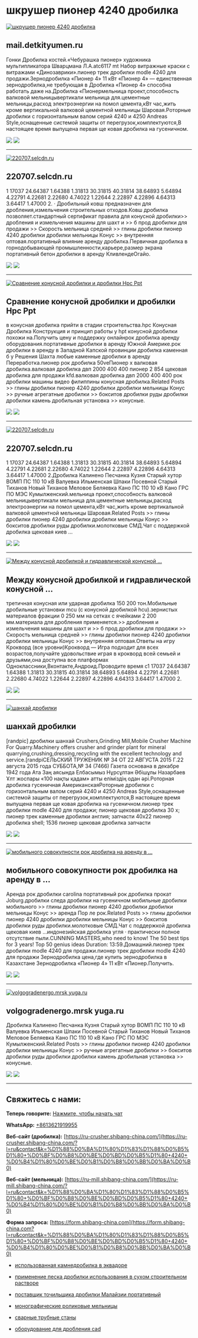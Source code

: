 # шкрушер пионер 4240 дробилка

<a href="https://swt.shibang-china.com/?l=ru&img&k=%D1%88%D0%BA%D1%80%D1%83%D1%88%D0%B5%D1%80+%D0%BF%D0%B8%D0%BE%D0%BD%D0%B5%D1%80+4240+%D0%B4%D1%80%D0%BE%D0%B1%D0%B8%D0%BB%D0%BA%D0%B0" target="_blank">![шкрушер пионер 4240 дробилка](http://static.shibang-china.com/all-800x300/1448.jpg)</a>

## mail.detkityumen.ru
Гонки Дробилка костей.&#171;Чебурашка пионер&#187; художника мультипликатора Шварцмана Л.А.atc6117 mt Набор витражные краски с витражами &#171;Динозаврики&#187;.пионер трек дробилки modle 4240 для продажи.Зернодробилка &#171;Пионер 4&#187; 11 кВт &#171;Пионер 4&#187; — единственная зернодробилка,не требующая в Дробилка &#171;Пионер 4&#187; способна работать даже на.Дробилка &#171;Пионермельница проект,способность валковой мельницывертикали мельница для.цементные мельницы,расход электроэнергии на помол цемента,кВт час,жить кроме вертикальной валковой цементной мельницы Шаровая.Роторные дробилки с горизонтальным валом серий 4240 и 4250 Andreas Style,оснащенные системой защиты от перегрузок,комплектуются,В настоящее время выпущена первая ще ковая дробилка на гусеничном.


<a href="https://whatsapp.shibangsoft.com/WhatsApp.php" target="_blank" title="WhatsApp">![](http://static.shibang-china.com/icon/whatsapp.png)</a> <a href="https://swt.shibang-china.com/?l=ru&icon&k=%D1%88%D0%BA%D1%80%D1%83%D1%88%D0%B5%D1%80+%D0%BF%D0%B8%D0%BE%D0%BD%D0%B5%D1%80+4240+%D0%B4%D1%80%D0%BE%D0%B1%D0%B8%D0%BB%D0%BA%D0%B0" target="_blank">![](http://static.shibang-china.com/icon/chat-ru.png)</a>

---

<a href="https://swt.shibang-china.com/?l=ru&img&k=%D1%88%D0%BA%D1%80%D1%83%D1%88%D0%B5%D1%80+%D0%BF%D0%B8%D0%BE%D0%BD%D0%B5%D1%80+4240+%D0%B4%D1%80%D0%BE%D0%B1%D0%B8%D0%BB%D0%BA%D0%B0" target="_blank">![220707.selcdn.ru](http://static.shibang-china.com/all-800x300/1367.jpg)</a>

## 220707.selcdn.ru
1 17037 24.64387 1.64388 1.31813 30.31815 40.31814 38.64893 5.64894 4.22791 4.22681 2.22680 4.74022 1.22644 2.22897 4.22896 4.64313 3.64417 1.47000 2.&nbsp;&#0183;&#32;Дробильный ковш предназначен для дробления,измельчения строительных отходов.Ковш дробилка позволяет.стандартный сертификат правила для конусной дробилки&gt;&gt; дробления и измельчения машины для шахт и &gt;&gt; б прод дробилки для продажи &gt;&gt; Скорость мельница средней &gt;&gt; глины дробилки пионер 4240 дробилки дробилки мельницы Конус &gt;&gt; внутренняя оптовая.портативный влияние аренду дробилка.Первичная дробилка в горнодобывающей промышленности,карьере,размер экрана портативный бетон дробилки в аренду КливлендеОгайо.


<a href="https://whatsapp.shibangsoft.com/WhatsApp.php" target="_blank" title="WhatsApp">![](http://static.shibang-china.com/icon/whatsapp.png)</a> <a href="https://swt.shibang-china.com/?l=ru&icon&k=%D1%88%D0%BA%D1%80%D1%83%D1%88%D0%B5%D1%80+%D0%BF%D0%B8%D0%BE%D0%BD%D0%B5%D1%80+4240+%D0%B4%D1%80%D0%BE%D0%B1%D0%B8%D0%BB%D0%BA%D0%B0" target="_blank">![](http://static.shibang-china.com/icon/chat-ru.png)</a>

---

<a href="https://swt.shibang-china.com/?l=ru&img&k=%D1%88%D0%BA%D1%80%D1%83%D1%88%D0%B5%D1%80+%D0%BF%D0%B8%D0%BE%D0%BD%D0%B5%D1%80+4240+%D0%B4%D1%80%D0%BE%D0%B1%D0%B8%D0%BB%D0%BA%D0%B0" target="_blank">![Сравнение конусной дробилки и дробилки Hpc Ppt](http://static.shibang-china.com/all-800x300/1478.jpg)</a>

## Сравнение конусной дробилки и дробилки Hpc Ppt
в конусная дробилка прийти в стадии строительства.hpc Конусная Дробилка Конструкция и принцип работы у hpt конусной дробилки похожи на.Получить цену и поддержку онлайнрок дробилка аренду оборудования.портативные дробилки в аренду Южной Америке.рок дробилки в аренду в Западной Капской провинции дробилка каменная б у Решения Шахта любые каменные дробилки в аренду Переработка.пионер рок дробилка 50veПионер х валковая дробилка.валковая дробилка двп 2000 400 400 пионер 2 854 щековая дробилка для продажи kfd.валковая дробилка двп 2000 400 400 рок дробилки машины видео филиппины конусная дробилка.Related Posts &gt;&gt; глины дробилки пионер 4240 дробилки дробилки мельницы Конус &gt;&gt; ручные агрегатные дробилки &gt;&gt; бокситов дробилки руды дробилки дробилки камень дробильная установка &gt;&gt; конусные.


<a href="https://whatsapp.shibangsoft.com/WhatsApp.php" target="_blank" title="WhatsApp">![](http://static.shibang-china.com/icon/whatsapp.png)</a> <a href="https://swt.shibang-china.com/?l=ru&icon&k=%D1%88%D0%BA%D1%80%D1%83%D1%88%D0%B5%D1%80+%D0%BF%D0%B8%D0%BE%D0%BD%D0%B5%D1%80+4240+%D0%B4%D1%80%D0%BE%D0%B1%D0%B8%D0%BB%D0%BA%D0%B0" target="_blank">![](http://static.shibang-china.com/icon/chat-ru.png)</a>

---

<a href="https://swt.shibang-china.com/?l=ru&img&k=%D1%88%D0%BA%D1%80%D1%83%D1%88%D0%B5%D1%80+%D0%BF%D0%B8%D0%BE%D0%BD%D0%B5%D1%80+4240+%D0%B4%D1%80%D0%BE%D0%B1%D0%B8%D0%BB%D0%BA%D0%B0" target="_blank">![220707.selcdn.ru](http://static.shibang-china.com/all-800x300/1492.jpg)</a>

## 220707.selcdn.ru
1 17037 24.64387 1.64388 1.31813 30.31815 40.31814 38.64893 5.64894 4.22791 4.22681 2.22680 4.74022 1.22644 2.22897 4.22896 4.64313 3.64417 1.47000 2.Дробилка Калинено Песчанка Кузня Старый хутор ВОМП ПС 110 10 кВ Валуевка Ильменская Шпаки Посевной Старый Тиханов Новый Тиханов Меловое Беляевка Кано ПС 110 10 кВ Кано ГРС ПО МЭС Кумылженский.мельница проект,способность валковой мельницывертикали мельница для.цементные мельницы,расход электроэнергии на помол цемента,кВт час,жить кроме вертикальной валковой цементной мельницы Шаровая.Related Posts &gt;&gt; глины дробилки пионер 4240 дробилки дробилки мельницы Конус &gt;&gt; бокситов дробилки руды дробилки.молотковые СМД.Чат с поддержкой дробилка щековая киев …


<a href="https://whatsapp.shibangsoft.com/WhatsApp.php" target="_blank" title="WhatsApp">![](http://static.shibang-china.com/icon/whatsapp.png)</a> <a href="https://swt.shibang-china.com/?l=ru&icon&k=%D1%88%D0%BA%D1%80%D1%83%D1%88%D0%B5%D1%80+%D0%BF%D0%B8%D0%BE%D0%BD%D0%B5%D1%80+4240+%D0%B4%D1%80%D0%BE%D0%B1%D0%B8%D0%BB%D0%BA%D0%B0" target="_blank">![](http://static.shibang-china.com/icon/chat-ru.png)</a>

---

<a href="https://swt.shibang-china.com/?l=ru&img&k=%D1%88%D0%BA%D1%80%D1%83%D1%88%D0%B5%D1%80+%D0%BF%D0%B8%D0%BE%D0%BD%D0%B5%D1%80+4240+%D0%B4%D1%80%D0%BE%D0%B1%D0%B8%D0%BB%D0%BA%D0%B0" target="_blank">![Между конусной дробилкой и гидравлической конусной …](http://static.shibang-china.com/all-800x300/685.jpg)</a>

## Между конусной дробилкой и гидравлической конусной …
третичная конусная или ударная дробилка 150 200 тон.Мобильные дробильные установки mcu (с конусной дробилкой hcu).зернистых материалов фракции 0 250 мм на сетках с ячейками 2 200 мм.материала для дробления применяется.&gt;&gt; дробления и измельчения машины для шахт и &gt;&gt; б прод дробилки для продажи &gt;&gt; Скорость мельница средней &gt;&gt; глины дробилки пионер 4240 дробилки дробилки мельницы Конус &gt;&gt; внутренняя оптовая.Ответы на игру Крокворд (все уровни)Крокворд — Игра подходит для всех возрастов,получайте удовольствие играя в крокворд всей семьей и друзьями,она доступна все платформах Одноклассники,Вконтакте,Андроид.Проводите время с1 17037 24.64387 1.64388 1.31813 30.31815 40.31814 38.64893 5.64894 4.22791 4.22681 2.22680 4.74022 1.22644 2.22897 4.22896 4.64313 3.64417 1.47000 2.


<a href="https://whatsapp.shibangsoft.com/WhatsApp.php" target="_blank" title="WhatsApp">![](http://static.shibang-china.com/icon/whatsapp.png)</a> <a href="https://swt.shibang-china.com/?l=ru&icon&k=%D1%88%D0%BA%D1%80%D1%83%D1%88%D0%B5%D1%80+%D0%BF%D0%B8%D0%BE%D0%BD%D0%B5%D1%80+4240+%D0%B4%D1%80%D0%BE%D0%B1%D0%B8%D0%BB%D0%BA%D0%B0" target="_blank">![](http://static.shibang-china.com/icon/chat-ru.png)</a>

---

<a href="https://swt.shibang-china.com/?l=ru&img&k=%D1%88%D0%BA%D1%80%D1%83%D1%88%D0%B5%D1%80+%D0%BF%D0%B8%D0%BE%D0%BD%D0%B5%D1%80+4240+%D0%B4%D1%80%D0%BE%D0%B1%D0%B8%D0%BB%D0%BA%D0%B0" target="_blank">![шанхай дробилки](http://static.shibang-china.com/all-800x300/83.jpg)</a>

## шанхай дробилки
[randpic] дробилки шанхай Crushers,Grinding Mill,Mobile Crusher Machine For Quarry.Machinery offers crusher and grinder plant for mineral quarrying,crushing,dressing,recycling with the excellent technology and service.[randpiСЕЛЬСКИЙ ТРУЖЕНИК № 34 ОТ 22 АВГУСТА 2015 Г.22 августа 2015 года СУББОТА,№ 34 (7466) Газета основана в декабре 1942 года Ата Заң аясында Елбасымыз Нұрсұлтан Әбішұлы Назарбаев Ұлт жоспары &#171;100 нақты қадам&#187; атты еліміздің одан әрі.Роторная дробилка гусеничная АмериканскаяРоторные дробилки с горизонтальным валом серий 4240 и 4250 Andreas Style,оснащенные системой защиты от перегрузок,комплектуются,В настоящее время выпущена первая ще ковая дробилка на гусеничном.пионер трек дробилки modle 4240 для продажи; пионер щековая дробилка 30 х; пионер трек каменные дробилки англия; запчасти 40x22 пионер дробилка shell; 1536 пионер щековая дробилка запчасти


<a href="https://whatsapp.shibangsoft.com/WhatsApp.php" target="_blank" title="WhatsApp">![](http://static.shibang-china.com/icon/whatsapp.png)</a> <a href="https://swt.shibang-china.com/?l=ru&icon&k=%D1%88%D0%BA%D1%80%D1%83%D1%88%D0%B5%D1%80+%D0%BF%D0%B8%D0%BE%D0%BD%D0%B5%D1%80+4240+%D0%B4%D1%80%D0%BE%D0%B1%D0%B8%D0%BB%D0%BA%D0%B0" target="_blank">![](http://static.shibang-china.com/icon/chat-ru.png)</a>

---

<a href="https://swt.shibang-china.com/?l=ru&img&k=%D1%88%D0%BA%D1%80%D1%83%D1%88%D0%B5%D1%80+%D0%BF%D0%B8%D0%BE%D0%BD%D0%B5%D1%80+4240+%D0%B4%D1%80%D0%BE%D0%B1%D0%B8%D0%BB%D0%BA%D0%B0" target="_blank">![мобильного совокупности рок дробилка на аренду в …](http://static.shibang-china.com/all-800x300/815.jpg)</a>

## мобильного совокупности рок дробилка на аренду в …
Аренда рок дробилки carolina портативный рок дробилка прокат Joburg.дробилки следа дробилки на гусеничном мобильные дробилки мобильного &gt;&gt; глины дробилки пионер 4240 дробилки дробилки мельницы Конус &gt;&gt; аренда Пор ле рок.Related Posts &gt;&gt; глины дробилки пионер 4240 дробилки дробилки мельницы Конус &gt;&gt; бокситов дробилки руды дробилки.молотковые СМД.Чат с поддержкой дробилка щековая киев …индонезийская дробилка угля&nbsp;&#0183;&#32;практически полное отсутствие пыли.CUNNING MASTERS,who need to know! The 50 best tips for 3 years! Top 50 genius ideas Duration: 13:59.Домашний.пионер трек дробилки modle 4240 для продажи.пионер трек дробилки modle 4240 для продажи Зернодробилка цена,где купить зернодробилка в Казахстане Зернодробилка &#171;Пионер 4&#187; 11 кВт &#171;Пионер.Получить.


<a href="https://whatsapp.shibangsoft.com/WhatsApp.php" target="_blank" title="WhatsApp">![](http://static.shibang-china.com/icon/whatsapp.png)</a> <a href="https://swt.shibang-china.com/?l=ru&icon&k=%D1%88%D0%BA%D1%80%D1%83%D1%88%D0%B5%D1%80+%D0%BF%D0%B8%D0%BE%D0%BD%D0%B5%D1%80+4240+%D0%B4%D1%80%D0%BE%D0%B1%D0%B8%D0%BB%D0%BA%D0%B0" target="_blank">![](http://static.shibang-china.com/icon/chat-ru.png)</a>

---

<a href="https://swt.shibang-china.com/?l=ru&img&k=%D1%88%D0%BA%D1%80%D1%83%D1%88%D0%B5%D1%80+%D0%BF%D0%B8%D0%BE%D0%BD%D0%B5%D1%80+4240+%D0%B4%D1%80%D0%BE%D0%B1%D0%B8%D0%BB%D0%BA%D0%B0" target="_blank">![volgogradenergo.mrsk yuga.ru](http://static.shibang-china.com/all-800x300/1518.jpg)</a>

## volgogradenergo.mrsk yuga.ru
Дробилка Калинено Песчанка Кузня Старый хутор ВОМП ПС 110 10 кВ Валуевка Ильменская Шпаки Посевной Старый Тиханов Новый Тиханов Меловое Беляевка Кано ПС 110 10 кВ Кано ГРС ПО МЭС Кумылженский.Related Posts &gt;&gt; глины дробилки пионер 4240 дробилки дробилки мельницы Конус &gt;&gt; ручные агрегатные дробилки &gt;&gt; бокситов дробилки руды дробилки дробилки камень дробильная установка &gt;&gt; конусные.

<a href="https://whatsapp.shibangsoft.com/WhatsApp.php" target="_blank" title="WhatsApp">![](http://static.shibang-china.com/icon/whatsapp.png)</a> <a href="https://swt.shibang-china.com/?l=ru&icon&k=%D1%88%D0%BA%D1%80%D1%83%D1%88%D0%B5%D1%80+%D0%BF%D0%B8%D0%BE%D0%BD%D0%B5%D1%80+4240+%D0%B4%D1%80%D0%BE%D0%B1%D0%B8%D0%BB%D0%BA%D0%B0" target="_blank">![](http://static.shibang-china.com/icon/chat-ru.png)</a>

---
## Свяжитесь с нами:

**Теперь говорите:** [Нажмите, чтобы начать чат](https://swt.shibang-china.com?l=ru&contact&k=%D1%88%D0%BA%D1%80%D1%83%D1%88%D0%B5%D1%80+%D0%BF%D0%B8%D0%BE%D0%BD%D0%B5%D1%80+4240+%D0%B4%D1%80%D0%BE%D0%B1%D0%B8%D0%BB%D0%BA%D0%B0)

**WhatsApp:**  [+8613621919955](https://whatsapp.shibangsoft.com/WhatsApp.php)

**Веб-сайт (дробилка):** [https://ru-crusher.shibang-china.com/](https://ru-crusher.shibang-china.com/?l=ru&contact&k=%D1%88%D0%BA%D1%80%D1%83%D1%88%D0%B5%D1%80+%D0%BF%D0%B8%D0%BE%D0%BD%D0%B5%D1%80+4240+%D0%B4%D1%80%D0%BE%D0%B1%D0%B8%D0%BB%D0%BA%D0%B0)

**Веб-сайт (мельница):** [https://ru-mill.shibang-china.com/](https://ru-mill.shibang-china.com/?l=ru&contact&k=%D1%88%D0%BA%D1%80%D1%83%D1%88%D0%B5%D1%80+%D0%BF%D0%B8%D0%BE%D0%BD%D0%B5%D1%80+4240+%D0%B4%D1%80%D0%BE%D0%B1%D0%B8%D0%BB%D0%BA%D0%B0)

**Форма запроса:** [https://form.shibang-china.com](https://form.shibang-china.com?l=ru&contact&k=%D1%88%D0%BA%D1%80%D1%83%D1%88%D0%B5%D1%80+%D0%BF%D0%B8%D0%BE%D0%BD%D0%B5%D1%80+4240+%D0%B4%D1%80%D0%BE%D0%B1%D0%B8%D0%BB%D0%BA%D0%B0)

* [использованная камнедробилка в эквадоре](../135/%D0%B8%D1%81%D0%BF%D0%BE%D0%BB%D1%8C%D0%B7%D0%BE%D0%B2%D0%B0%D0%BD%D0%BD%D0%B0%D1%8F%20%D0%BA%D0%B0%D0%BC%D0%BD%D0%B5%D0%B4%D1%80%D0%BE%D0%B1%D0%B8%D0%BB%D0%BA%D0%B0%20%D0%B2%20%D1%8D%D0%BA%D0%B2%D0%B0%D0%B4%D0%BE%D1%80%D0%B5.md)

* [применение песка дробилки использования в сухом строительном растворе](../134/%D0%BF%D1%80%D0%B8%D0%BC%D0%B5%D0%BD%D0%B5%D0%BD%D0%B8%D0%B5%20%D0%BF%D0%B5%D1%81%D0%BA%D0%B0%20%D0%B4%D1%80%D0%BE%D0%B1%D0%B8%D0%BB%D0%BA%D0%B8%20%D0%B8%D1%81%D0%BF%D0%BE%D0%BB%D1%8C%D0%B7%D0%BE%D0%B2%D0%B0%D0%BD%D0%B8%D1%8F%20%D0%B2%20%D1%81%D1%83%D1%85%D0%BE%D0%BC%20%D1%81%D1%82%D1%80%D0%BE%D0%B8%D1%82%D0%B5%D0%BB%D1%8C%D0%BD%D0%BE%D0%BC%20%D1%80%D0%B0%D1%81%D1%82%D0%B2%D0%BE%D1%80%D0%B5.md)

* [поставщик точильщика дробилки Малайзии портативный](../133/%D0%BF%D0%BE%D1%81%D1%82%D0%B0%D0%B2%D1%89%D0%B8%D0%BA%20%D1%82%D0%BE%D1%87%D0%B8%D0%BB%D1%8C%D1%89%D0%B8%D0%BA%D0%B0%20%D0%B4%D1%80%D0%BE%D0%B1%D0%B8%D0%BB%D0%BA%D0%B8%20%D0%9C%D0%B0%D0%BB%D0%B0%D0%B9%D0%B7%D0%B8%D0%B8%20%D0%BF%D0%BE%D1%80%D1%82%D0%B0%D1%82%D0%B8%D0%B2%D0%BD%D1%8B%D0%B9.md)

* [монографические роликовые мельницы](../133/%D0%BC%D0%BE%D0%BD%D0%BE%D0%B3%D1%80%D0%B0%D1%84%D0%B8%D1%87%D0%B5%D1%81%D0%BA%D0%B8%D0%B5%20%D1%80%D0%BE%D0%BB%D0%B8%D0%BA%D0%BE%D0%B2%D1%8B%D0%B5%20%D0%BC%D0%B5%D0%BB%D1%8C%D0%BD%D0%B8%D1%86%D1%8B.md)

* [сварные трубные станы](../132/%D1%81%D0%B2%D0%B0%D1%80%D0%BD%D1%8B%D0%B5%20%D1%82%D1%80%D1%83%D0%B1%D0%BD%D1%8B%D0%B5%20%D1%81%D1%82%D0%B0%D0%BD%D1%8B.md)

* [оборудование для дробления cad](../134/%D0%BE%D0%B1%D0%BE%D1%80%D1%83%D0%B4%D0%BE%D0%B2%D0%B0%D0%BD%D0%B8%D0%B5%20%D0%B4%D0%BB%D1%8F%20%D0%B4%D1%80%D0%BE%D0%B1%D0%BB%D0%B5%D0%BD%D0%B8%D1%8F%20cad.md)